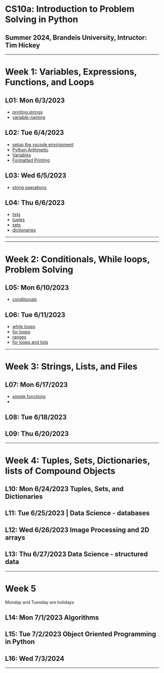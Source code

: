 # CS10a: Introduction to Problem Solving in Python
## Summer 2024, Brandeis University, Intructor: Tim Hickey

---

# Week 1: Variables, Expressions, Functions, and Loops
## L01: Mon 6/3/2023
* [printing strings](../notes/printing_strings.md)
* [variable-naming](../notes/variable_naming.md)

## L02: Tue 6/4/2023
* [setup the vscode environment](../notes/vscode.md)
* [Python Arithmetic](../notes/python_arithmetic.md)
* [Variables](../notes/variables.md)
* [Formatted Printing](../notes/formatted_printing.md)


## L03: Wed 6/5/2023
* [string operations](../notes/string_operations.md)

  
## L04: Thu 6/6/2023
* [lists](../notes/lists.md)
* [tuples](../notes/tuples.md)
* [sets](../notes/sets.md)
* [dictionaries](../notes/dictionaries.md)


---

--- 

# Week 2: Conditionals, While loops, Problem Solving

## L05: Mon 6/10/2023
* [conditionals](../notes/conditional_execution.md)


## L06: Tue 6/11/2023
* [while loops](../notes/while_loops.md)
* [for loops](../notes/for_loop_basic.md)
* [ranges](../notes/range.md)
* [for loops and lists](../notes/lists2.md)

  


---

# Week 3: Strings, Lists, and Files

## L07: Mon 6/17/2023
* [simple functions](../notes/functions_basic.md)
* 


## L08: Tue 6/18/2023


## L09: Thu 6/20/2023


---

# Week 4: Tuples, Sets, Dictionaries, lists of Compound Objects

## L10: Mon 6/24/2023  Tuples, Sets, and Dictionaries

## L11: Tue 6/25/2023 | Data Science - databases



## L12: Wed 6/26/2023  Image Processing and 2D arrays



## L13: Thu 6/27/2023 Data Science - structured data


---

# Week 5

Monday and Tuesday are holidays

## L14: Mon 7/1/2023 Algorithms



## L15: Tue 7/2/2023 Object Oriented Programming in Python


## L16: Wed 7/3/2024

---



